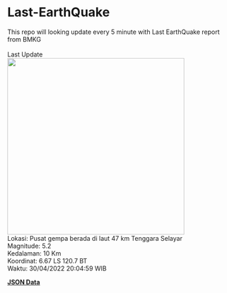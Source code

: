# Last-EarthQuake
This repo will looking update every 5 minute with Last EarthQuake report from BMKG
<br>
<br>
Last Update
<br>
<img src="https://ews.bmkg.go.id/TEWS/data/20220430200459.mmi.jpg" width="400"/>
<br>
Lokasi: Pusat gempa berada di laut 47 km Tenggara Selayar <br>
Magnitude: 5.2 <br>
Kedalaman: 10 Km <br>
Koordinat: 6.67 LS 120.7 BT <br>
Waktu: 30/04/2022 20:04:59 WIB <br>

<a href="./data/data.json">**JSON Data**</a>
